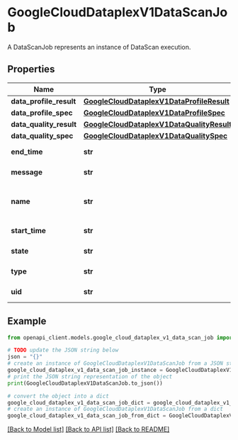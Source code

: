 # GoogleCloudDataplexV1DataScanJob

A DataScanJob represents an instance of DataScan execution.

## Properties

Name | Type | Description | Notes
------------ | ------------- | ------------- | -------------
**data_profile_result** | [**GoogleCloudDataplexV1DataProfileResult**](GoogleCloudDataplexV1DataProfileResult.md) |  | [optional] 
**data_profile_spec** | [**GoogleCloudDataplexV1DataProfileSpec**](GoogleCloudDataplexV1DataProfileSpec.md) |  | [optional] 
**data_quality_result** | [**GoogleCloudDataplexV1DataQualityResult**](GoogleCloudDataplexV1DataQualityResult.md) |  | [optional] 
**data_quality_spec** | [**GoogleCloudDataplexV1DataQualitySpec**](GoogleCloudDataplexV1DataQualitySpec.md) |  | [optional] 
**end_time** | **str** | Output only. The time when the DataScanJob ended. | [optional] [readonly] 
**message** | **str** | Output only. Additional information about the current state. | [optional] [readonly] 
**name** | **str** | Output only. The relative resource name of the DataScanJob, of the form: projects/{project}/locations/{location_id}/dataScans/{datascan_id}/jobs/{job_id}, where project refers to a project_id or project_number and location_id refers to a GCP region. | [optional] [readonly] 
**start_time** | **str** | Output only. The time when the DataScanJob was started. | [optional] [readonly] 
**state** | **str** | Output only. Execution state for the DataScanJob. | [optional] [readonly] 
**type** | **str** | Output only. The type of the parent DataScan. | [optional] [readonly] 
**uid** | **str** | Output only. System generated globally unique ID for the DataScanJob. | [optional] [readonly] 

## Example

```python
from openapi_client.models.google_cloud_dataplex_v1_data_scan_job import GoogleCloudDataplexV1DataScanJob

# TODO update the JSON string below
json = "{}"
# create an instance of GoogleCloudDataplexV1DataScanJob from a JSON string
google_cloud_dataplex_v1_data_scan_job_instance = GoogleCloudDataplexV1DataScanJob.from_json(json)
# print the JSON string representation of the object
print(GoogleCloudDataplexV1DataScanJob.to_json())

# convert the object into a dict
google_cloud_dataplex_v1_data_scan_job_dict = google_cloud_dataplex_v1_data_scan_job_instance.to_dict()
# create an instance of GoogleCloudDataplexV1DataScanJob from a dict
google_cloud_dataplex_v1_data_scan_job_from_dict = GoogleCloudDataplexV1DataScanJob.from_dict(google_cloud_dataplex_v1_data_scan_job_dict)
```
[[Back to Model list]](../README.md#documentation-for-models) [[Back to API list]](../README.md#documentation-for-api-endpoints) [[Back to README]](../README.md)


